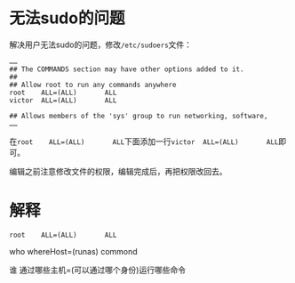 # 无法sudo的问题 #

解决用户无法sudo的问题，修改`/etc/sudoers`文件：

	……
	## The COMMANDS section may have other options added to it.
	##
	## Allow root to run any commands anywhere 
	root    ALL=(ALL)       ALL
	victor  ALL=(ALL)       ALL
	
	## Allows members of the 'sys' group to run networking, software, 
	……

在`root    ALL=(ALL)       ALL`下面添加一行`victor  ALL=(ALL)       ALL`即可。

编辑之前注意修改文件的权限，编辑完成后，再把权限改回去。

# 解释 #

`root    ALL=(ALL)       ALL`

who whereHost=(runas) commond

谁  通过哪些主机=(可以通过哪个身份)运行哪些命令

